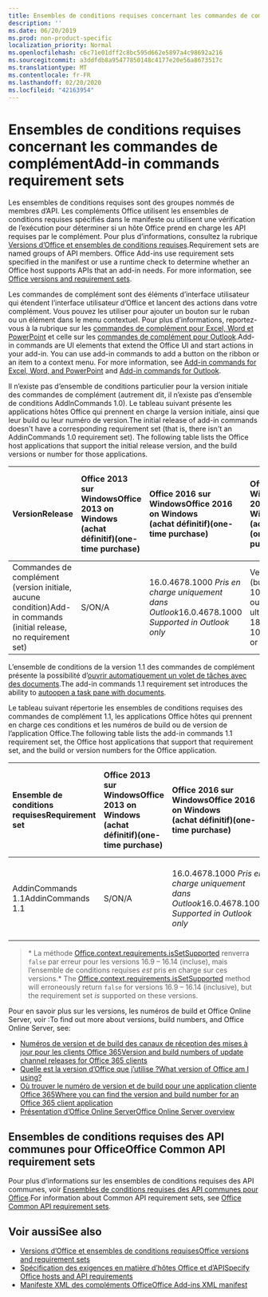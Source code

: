 ```yaml
---
title: Ensembles de conditions requises concernant les commandes de complément
description: ''
ms.date: 06/20/2019
ms.prod: non-product-specific
localization_priority: Normal
ms.openlocfilehash: c6c71e01dff2c8bc595d662e5897a4c98692a216
ms.sourcegitcommit: a3ddfdb8a95477850148c4177e20e56a8673517c
ms.translationtype: MT
ms.contentlocale: fr-FR
ms.lasthandoff: 02/20/2020
ms.locfileid: "42163954"
---
```

# <a name="add-in-commands-requirement-sets"></a><span data-ttu-id="a8ca3-102">Ensembles de conditions requises concernant les commandes de complément</span><span class="sxs-lookup"><span data-stu-id="a8ca3-102">Add-in commands requirement sets</span></span>

<span data-ttu-id="a8ca3-p101">Les ensembles de conditions requises sont des groupes nommés de membres d’API. Les compléments Office utilisent les ensembles de conditions requises spécifiés dans le manifeste ou utilisent une vérification de l’exécution pour déterminer si un hôte Office prend en charge les API requises par le complément. Pour plus d’informations, consultez la rubrique [Versions d’Office et ensembles de conditions requises](/office/dev/add-ins/develop/office-versions-and-requirement-sets).</span><span class="sxs-lookup"><span data-stu-id="a8ca3-p101">Requirement sets are named groups of API members. Office Add-ins use requirement sets specified in the manifest or use a runtime check to determine whether an Office host supports APIs that an add-in needs. For more information, see [Office versions and requirement sets](/office/dev/add-ins/develop/office-versions-and-requirement-sets).</span></span>

<span data-ttu-id="a8ca3-p102">Les commandes de complément sont des éléments d’interface utilisateur qui étendent l’interface utilisateur d’Office et lancent des actions dans votre complément. Vous pouvez les utiliser pour ajouter un bouton sur le ruban ou un élément dans le menu contextuel. Pour plus d’informations, reportez-vous à la rubrique sur les [commandes de complément pour Excel, Word et PowerPoint](/office/dev/add-ins/design/add-in-commands) et celle sur les [commandes de complément pour Outlook](../../outlook/add-in-commands-for-outlook.md).</span><span class="sxs-lookup"><span data-stu-id="a8ca3-p102">Add-in commands are UI elements that extend the Office UI and start actions in your add-in. You can use add-in commands to add a button on the ribbon or an item to a context menu. For more information, see [Add-in commands for Excel, Word, and PowerPoint](/office/dev/add-ins/design/add-in-commands) and [Add-in commands for Outlook](../../outlook/add-in-commands-for-outlook.md).</span></span>

<span data-ttu-id="a8ca3-p103">Il n’existe pas d’ensemble de conditions particulier pour la version initiale des commandes de complément (autrement dit, il n’existe pas d’ensemble de conditions AddInCommands 1.0). Le tableau suivant présente les applications hôtes Office qui prennent en charge la version initiale, ainsi que leur build ou leur numéro de version.</span><span class="sxs-lookup"><span data-stu-id="a8ca3-p103">The initial release of add-in commands doesn't have a corresponding requirement set (that is, there isn't an AddinCommands 1.0 requirement set). The following table lists the Office host applications that support the initial release version, and the build versions or number for those applications.</span></span>  

| <span data-ttu-id="a8ca3-111">Version</span><span class="sxs-lookup"><span data-stu-id="a8ca3-111">Release</span></span>   |  <span data-ttu-id="a8ca3-112">Office 2013 sur Windows</span><span class="sxs-lookup"><span data-stu-id="a8ca3-112">Office 2013 on Windows</span></span><br><span data-ttu-id="a8ca3-113">(achat définitif)</span><span class="sxs-lookup"><span data-stu-id="a8ca3-113">(one-time purchase)</span></span> | <span data-ttu-id="a8ca3-114">Office 2016 sur Windows</span><span class="sxs-lookup"><span data-stu-id="a8ca3-114">Office 2016 on Windows</span></span><br><span data-ttu-id="a8ca3-115">(achat définitif)</span><span class="sxs-lookup"><span data-stu-id="a8ca3-115">(one-time purchase)</span></span> | <span data-ttu-id="a8ca3-116">Office 2019 sur Windows</span><span class="sxs-lookup"><span data-stu-id="a8ca3-116">Office 2019 on Windows</span></span><br><span data-ttu-id="a8ca3-117">(achat définitif)</span><span class="sxs-lookup"><span data-stu-id="a8ca3-117">(one-time purchase)</span></span> | <span data-ttu-id="a8ca3-118">Office pour Windows</span><span class="sxs-lookup"><span data-stu-id="a8ca3-118">Office on Windows</span></span><br><span data-ttu-id="a8ca3-119">(connecté à l’abonnement Office 365)</span><span class="sxs-lookup"><span data-stu-id="a8ca3-119">(connected to Office 365 subscription)</span></span>   |  <span data-ttu-id="a8ca3-120">Office sur iPad</span><span class="sxs-lookup"><span data-stu-id="a8ca3-120">Office on iPad</span></span><br><span data-ttu-id="a8ca3-121">(connecté à l’abonnement Office 365)</span><span class="sxs-lookup"><span data-stu-id="a8ca3-121">(connected to Office 365 subscription)</span></span>  |  <span data-ttu-id="a8ca3-122">Office sur Mac</span><span class="sxs-lookup"><span data-stu-id="a8ca3-122">Office on Mac</span></span><br><span data-ttu-id="a8ca3-123">(connecté à l’abonnement Office 365)</span><span class="sxs-lookup"><span data-stu-id="a8ca3-123">(connected to Office 365 subscription)</span></span>  | <span data-ttu-id="a8ca3-124">Office sur le web</span><span class="sxs-lookup"><span data-stu-id="a8ca3-124">Office on the web</span></span>  |
|:-----|:-----|:-----|:-----|:-----|:-----|:-----|:-----|
| <span data-ttu-id="a8ca3-125">Commandes de complément (version initiale, aucune condition)</span><span class="sxs-lookup"><span data-stu-id="a8ca3-125">Add-in commands (initial release, no requirement set)</span></span> | <span data-ttu-id="a8ca3-126">S/O</span><span class="sxs-lookup"><span data-stu-id="a8ca3-126">N/A</span></span> | <span data-ttu-id="a8ca3-127">16.0.4678.1000 *Pris en charge uniquement dans Outlook*</span><span class="sxs-lookup"><span data-stu-id="a8ca3-127">16.0.4678.1000 *Supported in Outlook only*</span></span> | <span data-ttu-id="a8ca3-128">Version 1809 (build 10827.20150) ou version ultérieure</span><span class="sxs-lookup"><span data-stu-id="a8ca3-128">Version 1809 (Build 10827.20150) or later</span></span> |<span data-ttu-id="a8ca3-129">Version 1603 (build 6769.0000) ou ultérieure</span><span class="sxs-lookup"><span data-stu-id="a8ca3-129">Version 1603 (Build 6769.0000) or later</span></span> | <span data-ttu-id="a8ca3-130">S/O</span><span class="sxs-lookup"><span data-stu-id="a8ca3-130">N/A</span></span> | <span data-ttu-id="a8ca3-131">15.33 ou version ultérieure</span><span class="sxs-lookup"><span data-stu-id="a8ca3-131">15.33 or later</span></span>| <span data-ttu-id="a8ca3-132">Janvier 2016</span><span class="sxs-lookup"><span data-stu-id="a8ca3-132">January 2016</span></span> |

<span data-ttu-id="a8ca3-133">L’ensemble de conditions de la version 1.1 des commandes de complément présente la possibilité d’[ouvrir automatiquement un volet de tâches avec des documents](/office/dev/add-ins/develop/automatically-open-a-task-pane-with-a-document).</span><span class="sxs-lookup"><span data-stu-id="a8ca3-133">The add-in commands 1.1 requirement set introduces the ability to [autoopen a task pane with documents](/office/dev/add-ins/develop/automatically-open-a-task-pane-with-a-document).</span></span>

<span data-ttu-id="a8ca3-134">Le tableau suivant répertorie les ensembles de conditions requises des commandes de complément 1.1, les applications Office hôtes qui prennent en charge ces conditions et les numéros de build ou de version de l’application Office.</span><span class="sxs-lookup"><span data-stu-id="a8ca3-134">The following table lists the add-in commands 1.1 requirement set, the Office host applications that support that requirement set, and the build or version numbers for the Office application.</span></span>

|  <span data-ttu-id="a8ca3-135">Ensemble de conditions requises</span><span class="sxs-lookup"><span data-stu-id="a8ca3-135">Requirement set</span></span>  |  <span data-ttu-id="a8ca3-136">Office 2013 sur Windows</span><span class="sxs-lookup"><span data-stu-id="a8ca3-136">Office 2013 on Windows</span></span><br><span data-ttu-id="a8ca3-137">(achat définitif)</span><span class="sxs-lookup"><span data-stu-id="a8ca3-137">(one-time purchase)</span></span> | <span data-ttu-id="a8ca3-138">Office 2016 sur Windows</span><span class="sxs-lookup"><span data-stu-id="a8ca3-138">Office 2016 on Windows</span></span><br><span data-ttu-id="a8ca3-139">(achat définitif)</span><span class="sxs-lookup"><span data-stu-id="a8ca3-139">(one-time purchase)</span></span> | <span data-ttu-id="a8ca3-140">Office 2019 sur Windows</span><span class="sxs-lookup"><span data-stu-id="a8ca3-140">Office 2019 on Windows</span></span><br><span data-ttu-id="a8ca3-141">(achat définitif)</span><span class="sxs-lookup"><span data-stu-id="a8ca3-141">(one-time purchase)</span></span> | <span data-ttu-id="a8ca3-142">Office pour Windows</span><span class="sxs-lookup"><span data-stu-id="a8ca3-142">Office on Windows</span></span><br><span data-ttu-id="a8ca3-143">(connecté à l’abonnement Office 365)</span><span class="sxs-lookup"><span data-stu-id="a8ca3-143">(connected to Office 365 subscription)</span></span>   |  <span data-ttu-id="a8ca3-144">Office sur iPad</span><span class="sxs-lookup"><span data-stu-id="a8ca3-144">Office on iPad</span></span><br><span data-ttu-id="a8ca3-145">(connecté à l’abonnement Office 365)</span><span class="sxs-lookup"><span data-stu-id="a8ca3-145">(connected to Office 365 subscription)</span></span>  |  <span data-ttu-id="a8ca3-146">Office sur Mac</span><span class="sxs-lookup"><span data-stu-id="a8ca3-146">Office on Mac</span></span><br><span data-ttu-id="a8ca3-147">(connecté à l’abonnement Office 365)</span><span class="sxs-lookup"><span data-stu-id="a8ca3-147">(connected to Office 365 subscription)</span></span>  | <span data-ttu-id="a8ca3-148">Office sur le web</span><span class="sxs-lookup"><span data-stu-id="a8ca3-148">Office on the web</span></span>  |  
|:-----|:-----|:-----|:-----|:-----|:-----|:-----|:-----|
| <span data-ttu-id="a8ca3-149">AddinCommands 1.1</span><span class="sxs-lookup"><span data-stu-id="a8ca3-149">AddinCommands 1.1</span></span>  | <span data-ttu-id="a8ca3-150">S/O</span><span class="sxs-lookup"><span data-stu-id="a8ca3-150">N/A</span></span> | <span data-ttu-id="a8ca3-151">16.0.4678.1000 *Pris en charge uniquement dans Outlook*</span><span class="sxs-lookup"><span data-stu-id="a8ca3-151">16.0.4678.1000 *Supported in Outlook only*</span></span>  | <span data-ttu-id="a8ca3-152">Version 1809 (build 10827.20150) ou version ultérieure</span><span class="sxs-lookup"><span data-stu-id="a8ca3-152">Version 1809 (Build 10827.20150) or later</span></span> | <span data-ttu-id="a8ca3-153">Version 1705 (build 8121.1000) ou ultérieure</span><span class="sxs-lookup"><span data-stu-id="a8ca3-153">Version 1705 (Build 8121.1000) or later</span></span> | <span data-ttu-id="a8ca3-154">S/O</span><span class="sxs-lookup"><span data-stu-id="a8ca3-154">N/A</span></span> | <span data-ttu-id="a8ca3-155">15.34 ou version ultérieure\*</span><span class="sxs-lookup"><span data-stu-id="a8ca3-155">15.34 or later\*</span></span>| <span data-ttu-id="a8ca3-156">Mai 2017</span><span class="sxs-lookup"><span data-stu-id="a8ca3-156">May 2017</span></span> |

><span data-ttu-id="a8ca3-157">\* La méthode [Office.context.requirements.isSetSupported](/javascript/api/office/office.requirementsetsupport#issetsupported-name--minversion-) renverra `false` par erreur pour les versions 16.9 &ndash; 16.14 (incluse), mais l’ensemble de conditions requises *est* pris en charge sur ces versions.</span><span class="sxs-lookup"><span data-stu-id="a8ca3-157">\* The [Office.context.requirements.isSetSupported](/javascript/api/office/office.requirementsetsupport#issetsupported-name--minversion-) method will erroneously return `false` for versions 16.9 &ndash; 16.14 (inclusive), but the requirement set *is* supported on these versions.</span></span>

<span data-ttu-id="a8ca3-158">Pour en savoir plus sur les versions, les numéros de build et Office Online Server, voir :</span><span class="sxs-lookup"><span data-stu-id="a8ca3-158">To find out more about versions, build numbers, and Office Online Server, see:</span></span>

- [<span data-ttu-id="a8ca3-159">Numéros de version et de build des canaux de réception des mises à jour pour les clients Office 365</span><span class="sxs-lookup"><span data-stu-id="a8ca3-159">Version and build numbers of update channel releases for Office 365 clients</span></span>](https://support.office.com/article/version-and-build-numbers-of-update-channel-releases-ae942449-1fca-4484-898b-a933ea23def7)
- [<span data-ttu-id="a8ca3-160">Quelle est la version d’Office que j’utilise ?</span><span class="sxs-lookup"><span data-stu-id="a8ca3-160">What version of Office am I using?</span></span>](https://support.office.com/article/What-version-of-Office-am-I-using-932788b8-a3ce-44bf-bb09-e334518b8b19)
- [<span data-ttu-id="a8ca3-161">Où trouver le numéro de version et de build pour une application cliente Office 365</span><span class="sxs-lookup"><span data-stu-id="a8ca3-161">Where you can find the version and build number for an Office 365 client application</span></span>](https://support.office.com/article/version-and-build-numbers-of-update-channel-releases-ae942449-1fca-4484-898b-a933ea23def7)
- [<span data-ttu-id="a8ca3-162">Présentation d’Office Online Server</span><span class="sxs-lookup"><span data-stu-id="a8ca3-162">Office Online Server overview</span></span>](/officeonlineserver/office-online-server-overview)

## <a name="office-common-api-requirement-sets"></a><span data-ttu-id="a8ca3-163">Ensembles de conditions requises des API communes pour Office</span><span class="sxs-lookup"><span data-stu-id="a8ca3-163">Office Common API requirement sets</span></span>

<span data-ttu-id="a8ca3-164">Pour plus d’informations sur les ensembles de conditions requises des API communes, voir [Ensembles de conditions requises des API communes pour Office](office-add-in-requirement-sets.md).</span><span class="sxs-lookup"><span data-stu-id="a8ca3-164">For information about Common API requirement sets, see [Office Common API requirement sets](office-add-in-requirement-sets.md).</span></span>

## <a name="see-also"></a><span data-ttu-id="a8ca3-165">Voir aussi</span><span class="sxs-lookup"><span data-stu-id="a8ca3-165">See also</span></span>

- [<span data-ttu-id="a8ca3-166">Versions d’Office et ensembles de conditions requises</span><span class="sxs-lookup"><span data-stu-id="a8ca3-166">Office versions and requirement sets</span></span>](/office/dev/add-ins/develop/office-versions-and-requirement-sets)
- [<span data-ttu-id="a8ca3-167">Spécification des exigences en matière d’hôtes Office et d’API</span><span class="sxs-lookup"><span data-stu-id="a8ca3-167">Specify Office hosts and API requirements</span></span>](/office/dev/add-ins/develop/specify-office-hosts-and-api-requirements)
- [<span data-ttu-id="a8ca3-168">Manifeste XML des compléments Office</span><span class="sxs-lookup"><span data-stu-id="a8ca3-168">Office Add-ins XML manifest</span></span>](/office/dev/add-ins/develop/add-in-manifests)
